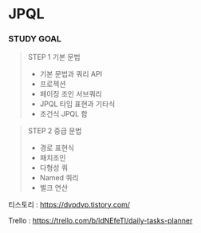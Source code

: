 # JPQL

### STUDY GOAL
> STEP 1 기본 문법
> * 기본 문법과 쿼리 API
> * 프로젝션
> * 페이징 조인 서브쿼리
> * JPQL 타입 표현과 기타식
> * 조건식 JPQL 함

> STEP 2 중급 문법
> * 경로 표현식
> * 패치조인
> * 다형성 쿼
> * Named 쿼리
> * 벌크 연산

티스토리 : https://dvpdvp.tistory.com/

Trello : https://trello.com/b/ldNEfeTI/daily-tasks-planner

